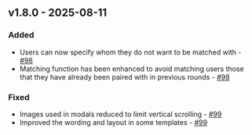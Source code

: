 ## v1.8.0 - 2025-08-11

### Added
* Users can now specify whom they do not want to be matched with - [#98](https://github.com/chat-roulettte/chat-roulette/pull/98)
* Matching function has been enhanced to avoid matching users those that they have already been paired with in previous rounds - [#98](https://github.com/chat-roulettte/chat-roulette/pull/98)

### Fixed
* Images used in modals reduced to limit vertical scrolling - [#99](https://github.com/chat-roulettte/chat-roulette/pull/99)
* Improved the wording and layout in some templates - [#99](https://github.com/chat-roulettte/chat-roulette/pull/99)


